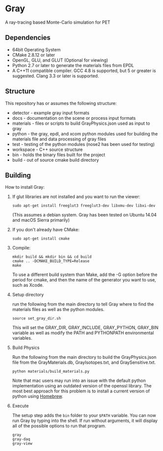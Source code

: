 # Gray
A ray-tracing based Monte-Carlo simulation for PET

## Dependencies
* 64bit Operating System
* CMake 2.8.12 or later
* OpenGL, GLU, and GLUT (Optional for viewing)
* Python 2.7 or later to generate the materials files from EPDL
* A C++11 compatible compiler.  GCC 4.8 is supported, but 5 or greater
 is suggested. Clang 3.3 or later is supported.

## Structure
This repository has or assumes the following structure:
* detector - example gray input formats
* docs - documentation on the scene or process input formats
* materials - files or scripts to build GrayPhysics.json used as input to gray
* python - the gray, epdl, and xcom python modules used for building the
materials file and data processing of gray files
* test - testing of the python modules (nose2 has been used for testing)
* workspace - C++ source structure
* bin - holds the binary files built for the project
* build - out of source cmake build directory

## Building
How to install Gray:

1. If glut libraries are not installed and you want to run the viewer:

    ```
    sudo apt-get install freeglut3 freeglut3-dev libxmu-dev libxi-dev
    ```
    (This assumes a debian system.  Gray has been tested on Ubuntu 14.04 and
    macOS Sierra primarily)

2. If you don't already have CMake:

    ```
    sudo apt-get install cmake
    ```

3. Compile:

    ```
    mkdir build && mkdir bin && cd build
    cmake .. -DCMAKE_BUILD_TYPE=Release
    make
    ```

    To use a different build system than Make, add the -G option before the
    period for cmake, and then the name of the generator you want to use, such
    as Xcode.

4. Setup directory

    run the following from the main directory to tell Gray where to find the
    materials files as well as the python modules.
    ```
    source set_gray_dir.sh
    ```

    This will set the GRAY_DIR, GRAY_INCLUDE, GRAY_PYTHON, GRAY_BIN variable as
    well as modify the PATH and PYTHONPATH environmental variables.

5. Build Physics

    Run the following from the main directory to build the GrayPhysics.json
    file from the GrayMaterials.db, GrayIsotopes.txt, and GraySensitive.txt.
    ```
    python materials/build_materials.py
    ```
    Note that mac users may run into an issue with the default python
    implementation using an outdated version of the openssl library.  The most
    best approach for this problem is to install a current version of python
    using [Homebrew](https://brew.sh/).

6. Execute

    The setup step adds the ```bin``` folder to your ```$PATH``` variable.
    You can now run Gray by typing into the shell.  If run without arguments,
    it will display all of the possible options to run that program.
    ```
    gray
    gray-daq
    gray-view
    ```
